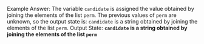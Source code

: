 Example Answer:
The variable `candidate` is assigned the value obtained by joining the elements of the list `perm`. The previous values of `perm` are unknown, so the output state is: `candidate` is a string obtained by joining the elements of the list `perm`.
Output State: **`candidate` is a string obtained by joining the elements of the list `perm`**